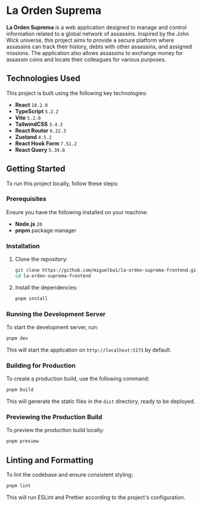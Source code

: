 # La Orden Suprema

**La Orden Suprema** is a web application designed to manage and control information related to a global network of assassins. Inspired by the John Wick universe, this project aims to provide a secure platform where assassins can track their history, debts with other assassins, and assigned missions. The application also allows assassins to exchange money for assassin coins and locate their colleagues for various purposes.

## Technologies Used

This project is built using the following key technologies:

- **React** `18.2.0`
- **TypeScript** `5.2.2`
- **Vite** `5.2.0`
- **TailwindCSS** `3.4.3`
- **React Router** `6.22.3`
- **Zustand** `4.5.2`
- **React Hook Form** `7.51.2`
- **React Query** `5.39.0`

## Getting Started

To run this project locally, follow these steps:

### Prerequisites

Ensure you have the following installed on your machine:

- **Node.js** `20`
- **pnpm** package manager

### Installation

1. Clone the repository:
   ```bash
   git clone https://github.com/miguelba1/la-orden-suprema-frontend.git
   cd la-orden-suprema-frontend
   ```

2. Install the dependencies:
   ```bash
   pnpm install
   ```

### Running the Development Server

To start the development server, run:

```bash
pnpm dev
```

This will start the application on `http://localhost:5173` by default.

### Building for Production

To create a production build, use the following command:

```bash
pnpm build
```

This will generate the static files in the `dist` directory, ready to be deployed.

### Previewing the Production Build

To preview the production build locally:

```bash
pnpm preview
```

## Linting and Formatting

To lint the codebase and ensure consistent styling:

```bash
pnpm lint
```

This will run ESLint and Prettier according to the project's configuration.
